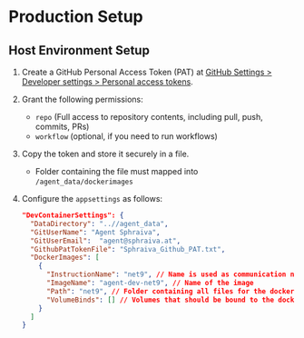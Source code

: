 # Production Setup

## Host Environment Setup

1. Create a GitHub Personal Access Token (PAT) at [GitHub Settings > Developer settings > Personal access tokens](https://github.com/settings/tokens).
2. Grant the following permissions:
   - `repo` (Full access to repository contents, including pull, push, commits, PRs)
   - `workflow` (optional, if you need to run workflows)
3. Copy the token and store it securely in a file.
   - Folder containing the file must mapped into `/agent_data/dockerimages`
4. Configure the `appsettings` as follows:

    ```json
    "DevContainerSettings": {
      "DataDirectory": "..//agent_data",
      "GitUserName": "Agent Sphraiva",
      "GitUserEmail":  "agent@sphraiva.at",
      "GithubPatTokenFile": "Sphraiva_Github_PAT.txt",
      "DockerImages": [
        {
          "InstructionName": "net9", // Name is used as communication name for the tool
          "ImageName": "agent-dev-net9", // Name of the image
          "Path": "net9", // Folder containing all files for the docker image (DockerFile, (entrypoint.sh optionl, ...))
          "VolumeBinds": [] // Volumes that should be bound to the docker agent
        }
      ]
    }
    ```
  